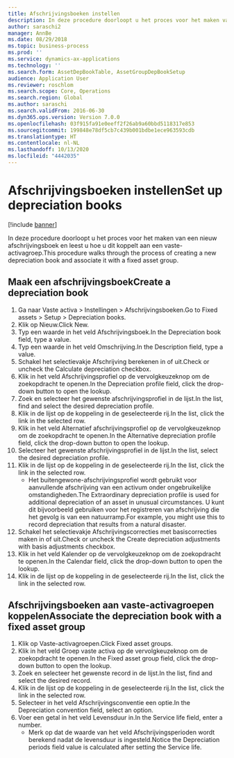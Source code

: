 ```yaml
---
title: Afschrijvingsboeken instellen
description: In deze procedure doorloopt u het proces voor het maken van een nieuw afschrijvingsboek en leest u hoe u dit koppelt aan een vaste-activagroep.
author: saraschi2
manager: AnnBe
ms.date: 08/29/2018
ms.topic: business-process
ms.prod: ''
ms.service: dynamics-ax-applications
ms.technology: ''
ms.search.form: AssetDepBookTable, AssetGroupDepBookSetup
audience: Application User
ms.reviewer: roschlom
ms.search.scope: Core, Operations
ms.search.region: Global
ms.author: saraschi
ms.search.validFrom: 2016-06-30
ms.dyn365.ops.version: Version 7.0.0
ms.openlocfilehash: 03f915fa91e0eeff2f26ab9a60bbd5118317e853
ms.sourcegitcommit: 199848e78df5cb7c439b001bdbe1ece963593cdb
ms.translationtype: HT
ms.contentlocale: nl-NL
ms.lasthandoff: 10/13/2020
ms.locfileid: "4442035"
---
```

# <a name="set-up-depreciation-books"></a><span data-ttu-id="75b56-103">Afschrijvingsboeken instellen</span><span class="sxs-lookup"><span data-stu-id="75b56-103">Set up depreciation books</span></span> 

[!include [banner](../../includes/banner.md)]

<span data-ttu-id="75b56-104">In deze procedure doorloopt u het proces voor het maken van een nieuw afschrijvingsboek en leest u hoe u dit koppelt aan een vaste-activagroep.</span><span class="sxs-lookup"><span data-stu-id="75b56-104">This procedure walks through the process of creating a new depreciation book and associate it with a fixed asset group.</span></span> 

## <a name="create-a-depreciation-book"></a><span data-ttu-id="75b56-105">Maak een afschrijvingsboek</span><span class="sxs-lookup"><span data-stu-id="75b56-105">Create a depreciation book</span></span>
1. <span data-ttu-id="75b56-106">Ga naar Vaste activa > Instellingen > Afschrijvingsboeken.</span><span class="sxs-lookup"><span data-stu-id="75b56-106">Go to Fixed assets > Setup > Depreciation books.</span></span>
2. <span data-ttu-id="75b56-107">Klik op Nieuw.</span><span class="sxs-lookup"><span data-stu-id="75b56-107">Click New.</span></span>
3. <span data-ttu-id="75b56-108">Typ een waarde in het veld Afschrijvingsboek.</span><span class="sxs-lookup"><span data-stu-id="75b56-108">In the Depreciation book field, type a value.</span></span>
4. <span data-ttu-id="75b56-109">Typ een waarde in het veld Omschrijving.</span><span class="sxs-lookup"><span data-stu-id="75b56-109">In the Description field, type a value.</span></span>
5. <span data-ttu-id="75b56-110">Schakel het selectievakje Afschrijving berekenen in of uit.</span><span class="sxs-lookup"><span data-stu-id="75b56-110">Check or uncheck the Calculate depreciation checkbox.</span></span>
6. <span data-ttu-id="75b56-111">Klik in het veld Afschrijvingsprofiel op de vervolgkeuzeknop om de zoekopdracht te openen.</span><span class="sxs-lookup"><span data-stu-id="75b56-111">In the Depreciation profile field, click the drop-down button to open the lookup.</span></span>
7. <span data-ttu-id="75b56-112">Zoek en selecteer het gewenste afschrijvingsprofiel in de lijst.</span><span class="sxs-lookup"><span data-stu-id="75b56-112">In the list, find and select the desired depreciation profile.</span></span>
8. <span data-ttu-id="75b56-113">Klik in de lijst op de koppeling in de geselecteerde rij.</span><span class="sxs-lookup"><span data-stu-id="75b56-113">In the list, click the link in the selected row.</span></span>
9. <span data-ttu-id="75b56-114">Klik in het veld Alternatief afschrijvingsprofiel op de vervolgkeuzeknop om de zoekopdracht te openen.</span><span class="sxs-lookup"><span data-stu-id="75b56-114">In the Alternative depreciation profile field, click the drop-down button to open the lookup.</span></span>
10. <span data-ttu-id="75b56-115">Selecteer het gewenste afschrijvingsprofiel in de lijst.</span><span class="sxs-lookup"><span data-stu-id="75b56-115">In the list, select the desired depreciation profile.</span></span>
11. <span data-ttu-id="75b56-116">Klik in de lijst op de koppeling in de geselecteerde rij.</span><span class="sxs-lookup"><span data-stu-id="75b56-116">In the list, click the link in the selected row.</span></span>
    * <span data-ttu-id="75b56-117">Het buitengewone-afschrijvingsprofiel wordt gebruikt voor aanvullende afschrijving van een activum onder ongebruikelijke omstandigheden.</span><span class="sxs-lookup"><span data-stu-id="75b56-117">The Extraordinary depreciation profile is used for additional depreciation of an asset in unusual circumstances.</span></span> <span data-ttu-id="75b56-118">U kunt dit bijvoorbeeld gebruiken voor het registreren van afschrijving die het gevolg is van een natuurramp.</span><span class="sxs-lookup"><span data-stu-id="75b56-118">For example, you might use this to record depreciation that results from a natural disaster.</span></span>  
12. <span data-ttu-id="75b56-119">Schakel het selectievakje Afschrijvingscorrecties met basiscorrecties maken in of uit.</span><span class="sxs-lookup"><span data-stu-id="75b56-119">Check or uncheck the Create depreciation adjustments with basis adjustments checkbox.</span></span>
13. <span data-ttu-id="75b56-120">Klik in het veld Kalender op de vervolgkeuzeknop om de zoekopdracht te openen.</span><span class="sxs-lookup"><span data-stu-id="75b56-120">In the Calendar field, click the drop-down button to open the lookup.</span></span>
14. <span data-ttu-id="75b56-121">Klik in de lijst op de koppeling in de geselecteerde rij.</span><span class="sxs-lookup"><span data-stu-id="75b56-121">In the list, click the link in the selected row.</span></span>

## <a name="associate-the-depreciation-book-with-a-fixed-asset-group"></a><span data-ttu-id="75b56-122">Afschrijvingsboeken aan vaste-activagroepen koppelen</span><span class="sxs-lookup"><span data-stu-id="75b56-122">Associate the depreciation book with a fixed asset group</span></span>
1. <span data-ttu-id="75b56-123">Klik op Vaste-activagroepen.</span><span class="sxs-lookup"><span data-stu-id="75b56-123">Click Fixed asset groups.</span></span>
2. <span data-ttu-id="75b56-124">Klik in het veld Groep vaste activa op de vervolgkeuzeknop om de zoekopdracht te openen.</span><span class="sxs-lookup"><span data-stu-id="75b56-124">In the Fixed asset group field, click the drop-down button to open the lookup.</span></span>
3. <span data-ttu-id="75b56-125">Zoek en selecteer het gewenste record in de lijst.</span><span class="sxs-lookup"><span data-stu-id="75b56-125">In the list, find and select the desired record.</span></span>
4. <span data-ttu-id="75b56-126">Klik in de lijst op de koppeling in de geselecteerde rij.</span><span class="sxs-lookup"><span data-stu-id="75b56-126">In the list, click the link in the selected row.</span></span>
5. <span data-ttu-id="75b56-127">Selecteer in het veld Afschrijvingsconventie een optie.</span><span class="sxs-lookup"><span data-stu-id="75b56-127">In the Depreciation convention field, select an option.</span></span>
6. <span data-ttu-id="75b56-128">Voer een getal in het veld Levensduur in.</span><span class="sxs-lookup"><span data-stu-id="75b56-128">In the Service life field, enter a number.</span></span>
    * <span data-ttu-id="75b56-129">Merk op dat de waarde van het veld Afschrijvingsperioden wordt berekend nadat de levensduur is ingesteld.</span><span class="sxs-lookup"><span data-stu-id="75b56-129">Notice the Depreciation periods field value is calculated after setting the Service life.</span></span>  

